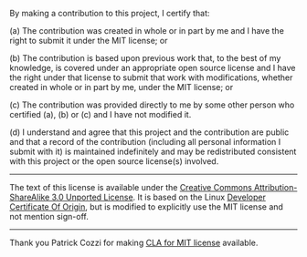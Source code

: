 By making a contribution to this project, I certify that:

(a) The contribution was created in whole or in part by me and I
have the right to submit it under the MIT license; or

(b) The contribution is based upon previous work that, to the best
of my knowledge, is covered under an appropriate open source
license and I have the right under that license to submit that
work with modifications, whether created in whole or in part
by me, under the MIT license; or

(c) The contribution was provided directly to me by some other
person who certified (a), (b) or (c) and I have not modified it.

(d) I understand and agree that this project and the contribution
are public and that a record of the contribution (including all
personal information I submit with it) is maintained indefinitely
and may be redistributed consistent with this project or the open
source license(s) involved.

---

The text of this license is available under the
[Creative Commons Attribution-ShareAlike 3.0 Unported License](http://creativecommons.org/licenses/by-sa/3.0/).  It is based on the Linux
[Developer Certificate Of Origin](http://elinux.org/Developer_Certificate_Of_Origin),
but is modified to explicitly use the MIT license and not mention sign-off.

---

Thank you Patrick Cozzi for making
[CLA for MIT license](https://gist.github.com/pjcozzi/4d1ab2166519de7ba41b)
available.
